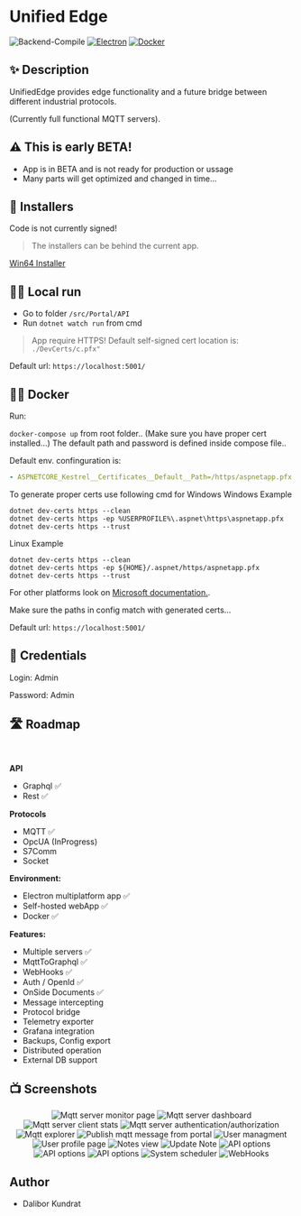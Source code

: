 # Unified Edge

![Backend-Compile](https://github.com/damikun/UnifiedEdge/actions/workflows/Clean-Restore-Compile.yml/badge.svg)
[![Electron](https://github.com/damikun/UnifiedEdge/actions/workflows/Build-Electron-Artefact.yml/badge.svg)](https://github.com/damikun/UnifiedEdge/actions/workflows/Build-Electron-Artefact.yml)
[![Docker](https://github.com/damikun/UnifiedEdge/actions/workflows/Build-Docker.yml/badge.svg)](https://github.com/damikun/UnifiedEdge/actions/workflows/Build-Docker.yml)

## ✨ Description

UnifiedEdge provides edge functionality and a future bridge between different industrial protocols. 

(Currently full functional MQTT servers).

## ⚠️ This is early BETA!
- App is in BETA and is not ready for production or ussage
- Many parts will get optimized and changed in time...


##  💾 Installers

Code is not currently signed! 

>The installers can be behind the current app.

[Win64 Installer](https://www.dropbox.com/s/73r18os0vu5tsyv/UnifiedEdge%20Setup%201.0.1.exe?dl=0)


## 🧑‍💻 Local run

- Go to folder `/src/Portal/API`
- Run `dotnet watch run` from cmd


>App require HTTPS! Default self-signed cert location is: `./DevCerts/c.pfx"`

Default url: `https://localhost:5001/`

## 🧑‍💻 Docker

Run:

`docker-compose up` from root folder.. (Make sure you have proper cert installed...) The default path and password is defined inside compose file.. 

Default env. confinguration is:

```yaml
- ASPNETCORE_Kestrel__Certificates__Default__Path=/https/aspnetapp.pfx
```

To generate proper certs use following cmd for Windows 
Windows Example
```cli
dotnet dev-certs https --clean
dotnet dev-certs https -ep %USERPROFILE%\.aspnet\https\aspnetapp.pfx
dotnet dev-certs https --trust
```

Linux Example
```cli
dotnet dev-certs https --clean
dotnet dev-certs https -ep ${HOME}/.aspnet/https/aspnetapp.pfx
dotnet dev-certs https --trust
```


For other platforms look on [Microsoft documentation.](https://learn.microsoft.com/en-us/aspnet/core/security/docker-https?view=aspnetcore-7.0).

Make sure the paths in config match with generated certs...

Default url: `https://localhost:5001/`

## 👤 Credentials

Login: Admin

Password: Admin

## 🛣 Roadmap
</br>

**API**
- Graphql ✅
- Rest ✅
  
**Protocols**
- MQTT ✅
- OpcUA (InProgress)
- S7Comm
- Socket

**Environment:**
- Electron multiplatform app ✅
- Self-hosted webApp ✅
- Docker ✅

**Features:**
- Multiple servers ✅
- MqttToGraphql ✅
- WebHooks ✅
- Auth / OpenId ✅
- OnSide Documents ✅
- Message intercepting
- Protocol bridge
- Telemetry exporter
- Grafana integration
- Backups, Config export
- Distributed operation
- External DB support

## 📺 Screenshots

<p align="center">
    <img src="./Doc/Screens/monitor_screen.png" alt="Mqtt server monitor page" />
    <img src="./Doc/Screens/server_screen.png" alt="Mqtt server dashboard" />
    <img src="./Doc/Screens/clinet_statistic.png" alt="Mqtt server client stats" />
    <img src="./Doc/Screens/server_auth.png" alt="Mqtt server authentication/authorization" />
    <img src="./Doc/Screens/server_explorer.png" alt="Mqtt explorer" />
    <img src="./Doc/Screens/mqtt_explorer.png" alt="Publish mqtt message from portal" />
    <img src="./Doc/Screens/server_users.png" alt="User managment" />
    <img src="./Doc/Screens/user_profile.png" alt="User profile page" />
    <img src="./Doc/Screens/document_notes.png" alt="Notes view" />
    <img src="./Doc/Screens/edit_note.png" alt="Update Note" />
    <img src="./Doc/Screens/api.png" alt="API options" />      
    <img src="./Doc/Screens/graphql.png" alt="API options" /> 
    <img src="./Doc/Screens/rest.png" alt="API options" />
    <img src="./Doc/Screens/system_scheduler.png" alt="System scheduler" />    
    <img src="./Doc/Screens/Hook_Screen.png" alt="WebHooks" />     
</p>

## Author
- Dalibor Kundrat